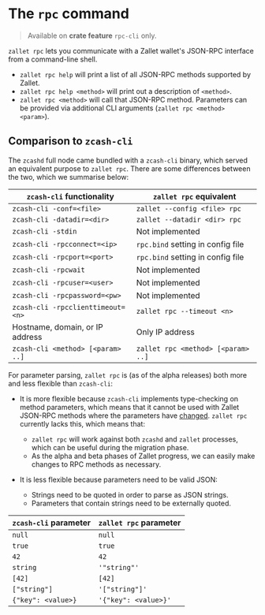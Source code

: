 # The `rpc` command

> Available on **crate feature** `rpc-cli` only.

`zallet rpc` lets you communicate with a Zallet wallet's JSON-RPC interface from a
command-line shell.

- `zallet rpc help` will print a list of all JSON-RPC methods supported by Zallet.
- `zallet rpc help <method>` will print out a description of `<method>`.
- `zallet rpc <method>` will call that JSON-RPC method. Parameters can be provided via
  additional CLI arguments (`zallet rpc <method> <param>`).

## Comparison to `zcash-cli`

The `zcashd` full node came bundled with a `zcash-cli` binary, which served an equivalent
purpose to `zallet rpc`. There are some differences between the two, which we summarise
below:

| `zcash-cli` functionality         | `zallet rpc` equivalent            |
|-----------------------------------|------------------------------------|
| `zcash-cli -conf=<file>`          | `zallet --config <file> rpc`       |
| `zcash-cli -datadir=<dir>`        | `zallet --datadir <dir> rpc`       |
| `zcash-cli -stdin`                | Not implemented                    |
| `zcash-cli -rpcconnect=<ip>`      | `rpc.bind` setting in config file  |
| `zcash-cli -rpcport=<port>`       | `rpc.bind` setting in config file  |
| `zcash-cli -rpcwait`              | Not implemented                    |
| `zcash-cli -rpcuser=<user>`       | Not implemented                    |
| `zcash-cli -rpcpassword=<pw>`     | Not implemented                    |
| `zcash-cli -rpcclienttimeout=<n>` | `zallet rpc --timeout <n>`         |
| Hostname, domain, or IP address   | Only IP address                    |
| `zcash-cli <method> [<param> ..]` | `zallet rpc <method> [<param> ..]` |

For parameter parsing, `zallet rpc` is (as of the alpha releases) both more and less
flexible than `zcash-cli`:

- It is more flexible because `zcash-cli` implements type-checking on method parameters,
  which means that it cannot be used with Zallet JSON-RPC methods where the parameters
  have [changed](../zcashd/json_rpc.md). `zallet rpc` currently lacks this, which means
  that:
    - `zallet rpc` will work against both `zcashd` and `zallet` processes, which can be
      useful during the migration phase.
    - As the alpha and beta phases of Zallet progress, we can easily make changes to RPC
      methods as necessary.

- It is less flexible because parameters need to be valid JSON:
  - Strings need to be quoted in order to parse as JSON strings.
  - Parameters that contain strings need to be externally quoted.

| `zcash-cli` parameter | `zallet rpc` parameter |
|-----------------------|------------------------|
| `null`                | `null`                 |
| `true`                | `true`                 |
| `42`                  | `42`                   |
| `string`              | `'"string"'`           |
| `[42]`                | `[42]`                 |
| `["string"]`          | `'["string"]'`         |
| `{"key": <value>}`    | `'{"key": <value>}'`   |
